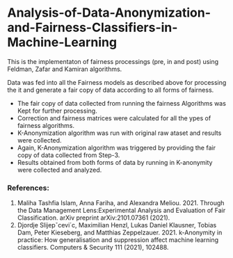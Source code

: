 # Analysis-of-Data-Anonymization-and-Fairness-Classifiers-in-Machine-Learning

This is the implementaton of fairness processings (pre, in and post) using Feldman, Zafar and Kamiran algorithms.

Data was fed into all the Fairness models as described above for processing the it and generate a fair copy of data according to all forms of fairness.
* The fair copy of data collected from running the fairness Algorithms was Kept for further processing.
* Correction and fairness matrices were calculated for all the ypes of fairness algorithms.
* K-Anonymization algorithm was run with original raw ataset and results were collected.
* Again, K-Anonymization algorithm was triggered by providing the fair copy of data collected from Step-3.
* Results obtained from both forms of data by running in K-anonymity were collected and analyzed.


### References:
1. Maliha Tashfia Islam, Anna Fariha, and Alexandra Meliou. 2021. Through the Data Management Lens:Experimental Analysis and Evaluation of Fair Classification. arXiv preprint arXiv:2101.07361 (2021).
2. Djordje Slijepˇcevi´c, Maximilian Henzl, Lukas Daniel Klausner, Tobias Dam, Peter Kieseberg, and Matthias Zeppelzauer. 2021. k-Anonymity in practice: How generalisation and suppression affect machine learning classifiers. Computers & Security 111 (2021), 102488.
